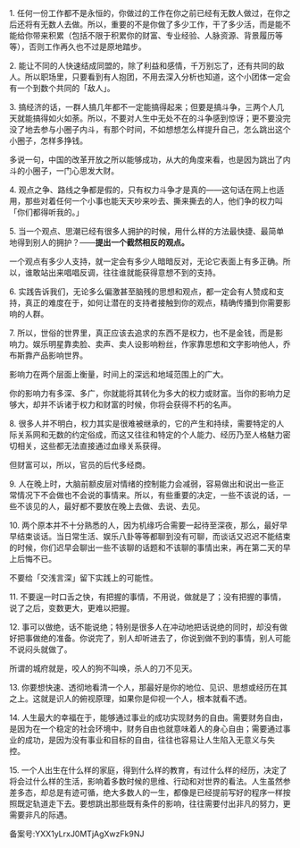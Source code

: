 1\. 任何一份工作都不是永恒的，你做过的工作在你之前已经有无数人做过，在你之后还将有无数人去做。所以，重要的不是你做了多少工作，干了多少活，而是能不能给你带来积累（包括不限于积累你的财富、专业经验、人脉资源、背景履历等等），否则工作再久也不过是原地踏步。

2\. 能让不同的人快速结成同盟的，除了利益和感情，千万别忘了，还有共同的敌人。所以职场里，只要看到有人抱团，不用去深入分析也知道，这个小团体一定会有一个到数个共同的「敌人」。

3\. 搞经济的话，一群人搞几年都不一定能搞得起来；但要是搞斗争，三两个人几天就能搞得如火如荼。所以，不要对人生中无处不在的斗争感到惊讶；更不要没完没了地去参与小圈子内斗，有那个时间，不如想想怎么样提升自己，怎么跳出这个小圈子，怎样多挣钱。

多说一句，中国的改革开放之所以能够成功，从大的角度来看，也是因为跳出了内斗的小圈子，一门心思发大财。

4\. 观点之争、路线之争都是假的，只有权力斗争才是真的——这句话在网上也适用，那些对着任何一个小事也能天天吵来吵去、撕来撕去的人，他们争的权力叫「你们都得听我的。」 

5\. 当一个观点、思潮已经有很多人拥护的时候，用什么样的方法最快捷、最简单地得到别人的拥护？——**提出一个截然相反的观点。**

一个观点有多少人支持，就一定会有多少人暗暗反对，无论它表面上有多正确。所以，谁敢站出来唱唱反调，往往谁就能获得意想不到的支持。

6\. 实践告诉我们，无论多么偏激甚至脑残的思想和观点，都一定会有人赞成和支持，真正的难度在于，如何让潜在的支持者接触到你的观点，精确传播到你需要影响的人群。 

7\. 所以，世俗的世界里，真正应该去追求的东西不是权力，也不是金钱，而是影响力。娱乐明星靠卖脸、卖声、卖人设影响粉丝，作家靠思想和文字影响他人，乔布斯靠产品影响世界。

影响力在两个层面上衡量，时间上的深远和地域范围上的广大。

你的影响力有多深、多广，你就能将其转化为多大的权力或财富。当你的影响力足够大，却并不诉诸于权力和财富的时候，你将会获得不朽的名声。

8\. 很多人并不明白，权力其实是很难被继承的，它的产生和持续，需要特定的人际关系网和无数的约定俗成，而这又往往和特定的个人能力、经历乃至人格魅力密切相关，这些都无法直接通过血缘关系获得。

但财富可以，所以，官员的后代多经商。

9\. 人在晚上时，大脑前额皮层对情绪的控制能力会减弱，容易做出和说出一些正常情况下不会做也不会说的事情来。所以，有些重要的决定，一些不该说的话，一些不该见的人，最好都不要放在晚上去做、去说、去见。 

10\. 两个原本并不十分熟悉的人，因为机缘巧合需要一起待至深夜，那么，最好早早结束谈话。当日常生活、娱乐八卦等等都聊到没有可聊，而谈话又迟迟不能结束的时候，你们迟早会聊出一些不该聊的话题和不该聊的事情出来，再在第二天的早上后悔不已。

不要给「交浅言深」留下实践上的可能性。

11\. 不要逞一时口舌之快，有把握的事情，不用说，做就是了；没有把握的事情，说了之后，变数更大，更难以把握。

12\. 事可以做绝，话不能说绝；特别是很多人在冲动地把话说绝的同时，却没有做好把事做绝的准备。你说完了，别人却听进去了，你说到做不到的事情，别人可能不说闷头就做了。

所谓的城府就是，咬人的狗不叫唤，杀人的刀不见天。

13\. 你要想快速、透彻地看清一个人，那最好是你的地位、见识、思想或经历在其之上。这就是识人的俯视原理，如果你是仰视一个人，根本就看不透。

14\. 人生最大的幸福在于，能够通过事业的成功实现财务的自由。需要财务自由，是因为在一个稳定的社会环境中，财务自由也就意味着人的身心自由；需要通过事业的成功，是因为没有事业和目标的自由，往往也容易让人生陷入无意义与失控。 

15\. 一个人出生在什么样的家庭，得到什么样的教育，有过什么样的经历，决定了将会过什么样的生活，影响着多数时候的思维、行动和对世界的看法。人生虽然参差多态，却总是有迹可循，绝大多数人的一生，都像是已经提前写好的程序一样按照既定轨道走下去。要想跳出那些既有条件的影响，往往需要付出非凡的努力，更需要非凡的际遇。

备案号:YXX1yLrxJ0MTjAgXwzFk9NJ